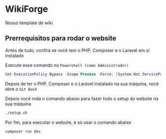 # WikiForge

Nosso template de wiki

## Prerrequisitos para rodar o website

Antes de tudo, confira se você tem o PHP, Composer e o Laravel em si instalado

Execute esse comando no `Powershell (como Administrador)`
```powershell
Set-ExecutionPolicy Bypass -Scope Process -Force; [System.Net.ServicePointManager]::SecurityProtocol = [System.Net.ServicePointManager]::SecurityProtocol -bor 3072; iex ((New-Object System.Net.WebClient).DownloadString('https://php.new/install/windows/8.4'))
```

Depois de ter o PHP, Composer e o Laravel instalado na sua máquina, você abre o `Git Bash`

Depois você roda o comando abaixo para fazer todo o setup do website na sua máquina
```bash
./setup.sh
```

Por fim, para executar o website, é só usar o comando abaixo
```bash
composer run dev
```
